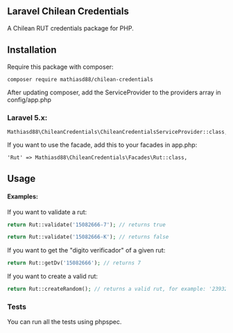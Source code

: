 ## Laravel Chilean Credentials

A Chilean RUT credentials package for PHP.

## Installation

Require this package with composer:

```
composer require mathiasd88/chilean-credentials
```

After updating composer, add the ServiceProvider to the providers array in config/app.php

### Laravel 5.x:

```
Mathiasd88\ChileanCredentials\ChileanCredentialsServiceProvider::class,
```

If you want to use the facade, add this to your facades in app.php:

```
'Rut' => Mathiasd88\ChileanCredentials\Facades\Rut::class,
```

## Usage

#### Examples:

If you want to validate a rut:

```php
return Rut::validate('15082666-7'); // returns true
```

```php
return Rut::validate('15082666-K'); // returns false
```

If you want to get the "digito verificador" of a given rut:

```php
return Rut::getDv('15082666'); // returns 7
```

If you want to create a valid rut:

```php
return Rut::createRandom(); // returns a valid rut, for example: '23932394-4'
```

### Tests

You can run all the tests using phpspec.
